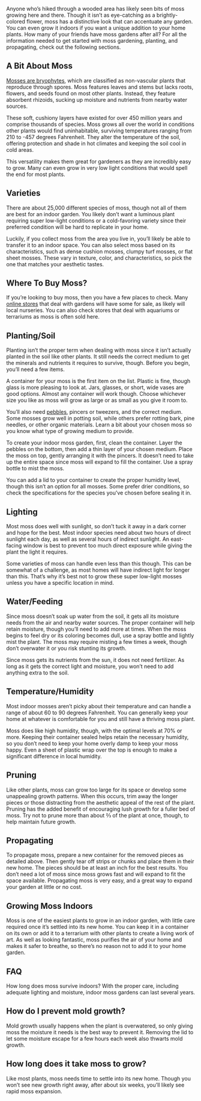 Anyone who’s hiked through a wooded area has likely seen bits of moss growing here and there. Though it isn’t as eye-catching as a brightly-colored flower, moss has a distinctive look that can accentuate any garden. You can even grow it indoors if you want a unique addition to your home plants. How many of your friends have moss gardens after all? For all the information needed to get started with moss gardening, planting, and propagating, check out the following sections.

<h2>A Bit About Moss</h2>

<a href="https://www.kew.org/read-and-watch/moss#:~:text=They're%2520ancient%2520plants,bryophytes)%2520in%2520the%2520plant%2520kingdom" target="_blank">Mosses are bryophytes</a>, which are classified as non-vascular plants that reproduce through spores. Moss features leaves and stems but lacks roots, flowers, and seeds found on most other plants. Instead, they feature absorbent rhizoids, sucking up moisture and nutrients from nearby water sources.

These soft, cushiony layers have existed for over 450 million years and comprise thousands of species. Moss grows all over the world in conditions other plants would find uninhabitable, surviving temperatures ranging from 210 to -457 degrees Fahrenheit. They alter the temperature of the soil, offering protection and shade in hot climates and keeping the soil cool in cold areas.

This versatility makes them great for gardeners as they are incredibly easy to grow. Many can even grow in very low light conditions that would spell the end for most plants.

<h2>Varieties</h2>

There are about 25,000 different species of moss, though not all of them are best for an indoor garden. You likely don’t want a luminous plant requiring super low-light conditions or a cold-favoring variety since their preferred condition will be hard to replicate in your home.

Luckily, if you collect moss from the area you live in, you’ll likely be able to transfer it to an indoor space. You can also select moss based on its characteristics, such as dense cushion mosses, clumpy turf mosses, or flat sheet mosses. These vary in texture, color, and characteristics, so pick the one that matches your aesthetic tastes.

<h2>Where To Buy Moss?</h2>

If you’re looking to buy moss, then you have a few places to check. Many <a target="_blank" href="https://amzn.to/41XKIyA">online stores</a> that deal with gardens will have some for sale, as likely will local nurseries. You can also check stores that deal with aquariums or terrariums as moss is often sold here.

<h2>Planting/Soil</h2>

Planting isn’t the proper term when dealing with moss since it isn’t actually planted in the soil like other plants. It still needs the correct medium to get the minerals and nutrients it requires to survive, though. Before you begin, you’ll need a few items.

A container for your moss is the first item on the list. Plastic is fine, though glass is more pleasing to look at. Jars, glasses, or short, wide vases are good options. Almost any container will work though. Choose whichever size you like as moss will grow as large or as small as you give it room to.

You’ll also need <a target="_blank" href="https://amzn.to/43bOciN">pebbles</a>, pincers or tweezers, and the correct medium. Some mosses grow well in potting soil, while others prefer rotting bark, pine needles, or other organic materials. Learn a bit about your chosen moss so you know what type of growing medium to provide.

To create your indoor moss garden, first, clean the container. Layer the pebbles on the bottom, then add a thin layer of your chosen medium. Place the moss on top, gently arranging it with the pincers. It doesn’t need to take up the entire space since moss will expand to fill the container. Use a spray bottle to mist the moss.

You can add a lid to your container to create the proper humidity level, though this isn’t an option for all mosses. Some prefer drier conditions, so check the specifications for the species you’ve chosen before sealing it in.

<h2>Lighting</h2>

Most moss does well with sunlight, so don’t tuck it away in a dark corner and hope for the best. Most indoor species need about two hours of direct sunlight each day, as well as several hours of indirect sunlight. An east-facing window is best to prevent too much direct exposure while giving the plant the light it requires.

Some varieties of moss can handle even less than this though. This can be somewhat of a challenge, as most homes will have indirect light for longer than this. That’s why it’s best not to grow these super low-light mosses unless you have a specific location in mind.

<h2>Water/Feeding</h2>

Since moss doesn’t soak up water from the soil, it gets all its moisture needs from the air and nearby water sources. The proper container will help retain moisture, though you’ll need to add more at times. When the moss begins to feel dry or its coloring becomes dull, use a spray bottle and lightly mist the plant. The moss may require misting a few times a week, though don’t overwater it or you risk stunting its growth.

Since moss gets its nutrients from the sun, it does not need fertilizer. As long as it gets the correct light and moisture, you won’t need to add anything extra to the soil.

<h2>Temperature/Humidity</h2>

Most indoor mosses aren’t picky about their temperature and can handle a range of about 60 to 90 degrees Fahrenheit. You can generally keep your home at whatever is comfortable for you and still have a thriving moss plant.

Moss does like high humidity, though, with the optimal levels at 70% or more. Keeping their container sealed helps retain the necessary humidity, so you don’t need to keep your home overly damp to keep your moss happy. Even a sheet of plastic wrap over the top is enough to make a significant difference in local humidity.

<h2>Pruning</h2>

Like other plants, moss can grow too large for its space or develop some unappealing growth patterns. When this occurs, trim away the longer pieces or those distracting from the aesthetic appeal of the rest of the plant. Pruning has the added benefit of encouraging lush growth for a fuller bed of moss. Try not to prune more than about ⅔ of the plant at once, though, to help maintain future growth.

<h2>Propagating</h2>

To propagate moss, prepare a new container for the removed pieces as detailed above. Then gently tear off strips or chunks and place them in their new home. The pieces should be at least an inch for the best results. You don’t need a lot of moss since moss grows fast and will expand to fit the space available. Propagating moss is very easy, and a great way to expand your garden at little or no cost.

<h2>Growing Moss Indoors</h2>

Moss is one of the easiest plants to grow in an indoor garden, with little care required once it’s settled into its new home. You can keep it in a container on its own or add it to a terrarium with other plants to create a living work of art. As well as looking fantastic, moss purifies the air of your home and makes it safer to breathe, so there’s no reason not to add it to your home garden.

<h2>FAQ</h2>

How long does moss survive indoors?
With the proper care, including adequate lighting and moisture, indoor moss gardens can last several years.

<h2>How do I prevent mold growth?</h2>

Mold growth usually happens when the plant is overwatered, so only giving moss the moisture it needs is the best way to prevent it. Removing the lid to let some moisture escape for a few hours each week also thwarts mold growth.

<h2>How long does it take moss to grow?</h2>

Like most plants, moss needs time to settle into its new home. Though you won’t see new growth right away, after about six weeks, you’ll likely see rapid moss expansion.
